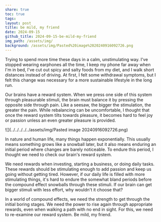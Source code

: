```yaml
---
share: true
toc: true
tags: 
layout: post
title: be mild, my friend
date: 2024-09-15
github_title: 2024-09-15-be-mild-my-friend
img_path: /assets/img/
background: /assets/img/Pasted%20image%2020240916092726.png
---
```

Trying to spend more time these days in a calm, unstimulating way. I've stopped wearing earphones all the time, I keep my phone far away when I'm in bed, I've cut out spicy and salty foods from my diet, and I walk short distances instead of driving. At first, I felt some withdrawal symptoms, but I felt this change was necessary for a more sustainable lifestyle in the long run.

Our brains have a reward system. When we press one side of this system through pleasurable stimuli, the brain must balance it by pressing the opposite side through pain. Like a seesaw, the bigger the stimulation, the greater the pain. While rebalancing can be uncomfortable, I thought that once the reward system tilts towards pleasure, it becomes hard to feel joy or passion unless an even greater pleasure is provided.

![](../../../../../assets/img/Pasted image 20240916092726.png)

In nature and human life, many things happen exponentially. This usually means something grows like a snowball later, but it also means enduring an initial period where changes are barely noticeable. To endure this period, I thought we need to check our brain's reward system.

We need rewards when investing, starting a business, or doing daily tasks. These rewards should be stimulating enough to add passion and keep us going without getting tired. However, if our daily life is filled with more stimulating things, it's hard to endure the somewhat bland periods before the compound effect snowballs through these stimuli. If our brain can get bigger stimuli with less effort, why wouldn't it choose that?

In a world of compound effects, we need the strength to get through the initial boring stages. We need the power to rise again through appropriate rewards, even when walking a path with no end in sight. For this, we need to re-examine our reward system. Be mild, my friend.

